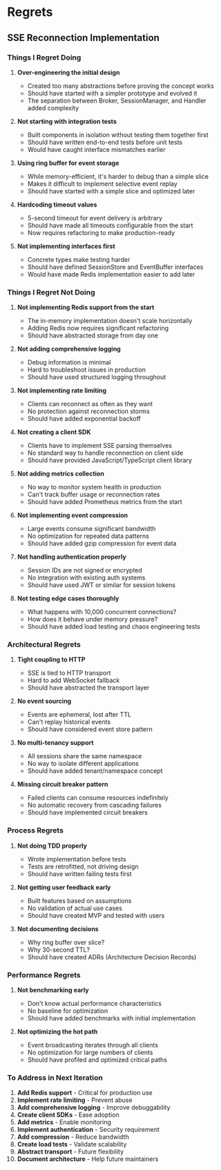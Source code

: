 # Regrets

## SSE Reconnection Implementation

### Things I Regret Doing

1. **Over-engineering the initial design**
   - Created too many abstractions before proving the concept works
   - Should have started with a simpler prototype and evolved it
   - The separation between Broker, SessionManager, and Handler added complexity

2. **Not starting with integration tests**
   - Built components in isolation without testing them together first
   - Should have written end-to-end tests before unit tests
   - Would have caught interface mismatches earlier

3. **Using ring buffer for event storage**
   - While memory-efficient, it's harder to debug than a simple slice
   - Makes it difficult to implement selective event replay
   - Should have started with a simple slice and optimized later

4. **Hardcoding timeout values**
   - 5-second timeout for event delivery is arbitrary
   - Should have made all timeouts configurable from the start
   - Now requires refactoring to make production-ready

5. **Not implementing interfaces first**
   - Concrete types make testing harder
   - Should have defined SessionStore and EventBuffer interfaces
   - Would have made Redis implementation easier to add later

### Things I Regret Not Doing

1. **Not implementing Redis support from the start**
   - The in-memory implementation doesn't scale horizontally
   - Adding Redis now requires significant refactoring
   - Should have abstracted storage from day one

2. **Not adding comprehensive logging**
   - Debug information is minimal
   - Hard to troubleshoot issues in production
   - Should have used structured logging throughout

3. **Not implementing rate limiting**
   - Clients can reconnect as often as they want
   - No protection against reconnection storms
   - Should have added exponential backoff

4. **Not creating a client SDK**
   - Clients have to implement SSE parsing themselves
   - No standard way to handle reconnection on client side
   - Should have provided JavaScript/TypeScript client library

5. **Not adding metrics collection**
   - No way to monitor system health in production
   - Can't track buffer usage or reconnection rates
   - Should have added Prometheus metrics from the start

6. **Not implementing event compression**
   - Large events consume significant bandwidth
   - No optimization for repeated data patterns
   - Should have added gzip compression for event data

7. **Not handling authentication properly**
   - Session IDs are not signed or encrypted
   - No integration with existing auth systems
   - Should have used JWT or similar for session tokens

8. **Not testing edge cases thoroughly**
   - What happens with 10,000 concurrent connections?
   - How does it behave under memory pressure?
   - Should have added load testing and chaos engineering tests

### Architectural Regrets

1. **Tight coupling to HTTP**
   - SSE is tied to HTTP transport
   - Hard to add WebSocket fallback
   - Should have abstracted the transport layer

2. **No event sourcing**
   - Events are ephemeral, lost after TTL
   - Can't replay historical events
   - Should have considered event store pattern

3. **No multi-tenancy support**
   - All sessions share the same namespace
   - No way to isolate different applications
   - Should have added tenant/namespace concept

4. **Missing circuit breaker pattern**
   - Failed clients can consume resources indefinitely
   - No automatic recovery from cascading failures
   - Should have implemented circuit breakers

### Process Regrets

1. **Not doing TDD properly**
   - Wrote implementation before tests
   - Tests are retrofitted, not driving design
   - Should have written failing tests first

2. **Not getting user feedback early**
   - Built features based on assumptions
   - No validation of actual use cases
   - Should have created MVP and tested with users

3. **Not documenting decisions**
   - Why ring buffer over slice?
   - Why 30-second TTL?
   - Should have created ADRs (Architecture Decision Records)

### Performance Regrets

1. **Not benchmarking early**
   - Don't know actual performance characteristics
   - No baseline for optimization
   - Should have added benchmarks with initial implementation

2. **Not optimizing the hot path**
   - Event broadcasting iterates through all clients
   - No optimization for large numbers of clients
   - Should have profiled and optimized critical paths

### To Address in Next Iteration

1. **Add Redis support** - Critical for production use
2. **Implement rate limiting** - Prevent abuse
3. **Add comprehensive logging** - Improve debuggability
4. **Create client SDKs** - Ease adoption
5. **Add metrics** - Enable monitoring
6. **Implement authentication** - Security requirement
7. **Add compression** - Reduce bandwidth
8. **Create load tests** - Validate scalability
9. **Abstract transport** - Future flexibility
10. **Document architecture** - Help future maintainers